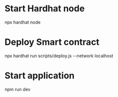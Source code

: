 # Start Hardhat node
npx hardhat node

# Deploy Smart contract
npx hardhat run scripts/deploy.js --network localhost

# Start application
npm run dev